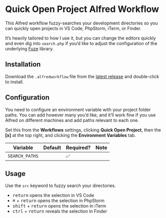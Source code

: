 # Quick Open Project Alfred Workflow

This Alfred workflow fuzzy-searches your development directories so you can quickly open projects in VS Code, PhpStorm, iTerm, or Finder.

It’s heavily tailored to how I use it, but you can change the editors quickly and even dig into `search.php` if you’d like to adjust the configuration of the underlying [Fuze](https://github.com/Loilo/Fuse) library.

## Installation

Download the `.alfredworkflow` file from the [latest release](https://github.com/mattstein/alfred-quick-open-project-workflow/releases) and double-click to install.

## Configuration

You need to configure an environment variable with your project folder paths. You can add however many you’d like, and it’ll work fine if you use Alfred on different machines and add paths relevant to each one.

Set this from the **Workflows** settings, clicking **Quick Open Project**, then the **[x]** at the top right, and clicking the **Environment Variables** tab.

| Variable            | Default | Required? | Note |
|---------------------| --- | --- | --- |
| `SEARCH_PATHS`      |  | ✅ |  |

## Usage

Use the `src` keyword to fuzzy search your directories.

- <kbd>return</kbd> opens the selection in VS Code
- <kbd>⌘</kbd> + <kbd>return</kbd> opens the selection in PhpStorm
- <kbd>shift</kbd> + <kbd>return</kbd> opens the selection in iTerm
- <kbd>ctrl</kbd> + <kbd>return</kbd> reveals the selection in Finder
